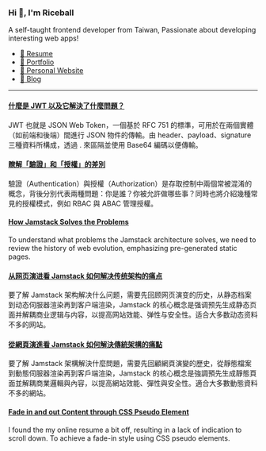 <h3 >Hi 👋, I'm Riceball</h3>
<p>A self-taught frontend developer from Taiwan, Passionate about developing interesting web apps!</p>

- [📜 Resume](https://weweweb.pages.dev/en/resume/)
- [💼 Portfolio](https://weweweb.pages.dev/en/work/)
- [🏡 Personal Website](https://weweweb.pages.dev/en/)
- [📝 Blog](https://www.webdong.dev/en/)
---

<!--START_SECTION:feed-->
#### [什麼是 JWT 以及它解決了什麼問題？](https:&#x2F;&#x2F;www.webdong.dev&#x2F;zh-tw&#x2F;post&#x2F;what-and-why-jwt&#x2F;) 
JWT 也就是 JSON Web Token，一個基於 RFC 751 的標準，可用於在兩個實體（如前端和後端）間進行 JSON 物件的傳輸。由 header、payload、signature 三種資料所構成，透過 . 來區隔並使用 Base64 編碼以便傳輸。
#### [瞭解「驗證」和「授權」的差別](https:&#x2F;&#x2F;www.webdong.dev&#x2F;zh-tw&#x2F;post&#x2F;authentication-and-authorization&#x2F;) 
驗證（Authentication）與授權（Authorization）是存取控制中兩個常被混淆的概念，背後分別代表兩種問題：你是誰？你被允許做哪些事？同時也將介紹幾種常見的授權模式，例如 RBAC 與 ABAC 管理授權。
#### [How Jamstack Solves the Problems](https:&#x2F;&#x2F;www.webdong.dev&#x2F;en&#x2F;post&#x2F;jamstack&#x2F;) 
To understand what problems the Jamstack architecture solves, we need to review the history of web evolution, emphasizing pre-generated static pages.
#### [从网页演进看 Jamstack 如何解决传统架构的痛点](https:&#x2F;&#x2F;www.webdong.dev&#x2F;zh-cn&#x2F;post&#x2F;jamstack&#x2F;) 
要了解 Jamstack 架构解决什么问题，需要先回顾网页演变的历史，从静态档案到动态伺服器渲染再到客户端渲染，Jamstack 的核心概念是强调预先生成静态页面并解耦商业逻辑与内容，以提高网站效能、弹性与安全性。适合大多数动态资料不多的网站。
#### [從網頁演進看 Jamstack 如何解決傳統架構的痛點](https:&#x2F;&#x2F;www.webdong.dev&#x2F;zh-tw&#x2F;post&#x2F;jamstack&#x2F;) 
要了解 Jamstack 架構解決什麼問題，需要先回顧網頁演變的歷史，從靜態檔案到動態伺服器渲染再到客戶端渲染，Jamstack 的核心概念是強調預先生成靜態頁面並解耦商業邏輯與內容，以提高網站效能、彈性與安全性。適合大多數動態資料不多的網站。
#### [Fade in and out Content through CSS Pseudo Element](https:&#x2F;&#x2F;www.webdong.dev&#x2F;en&#x2F;post&#x2F;fade-in-and-out-content-through-css-pseudo-element&#x2F;) 
I found the my online resume a bit off, resulting in a lack of indication to scroll down. To achieve a fade-in style using CSS pseudo elements.
<!--END_SECTION:feed-->

